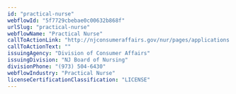 ```yaml
---
id: "practical-nurse"
webflowId: "5f7729cbebae0c00632b868f"
urlSlug: "practical-nurse"
webflowName: "Practical Nurse"
callToActionLink: "http://njconsumeraffairs.gov/nur/pages/applications.aspx"
callToActionText: ""
issuingAgency: "Division of Consumer Affairs"
issuingDivision: "NJ Board of Nursing"
divisionPhone: "(973) 504-6430"
webflowIndustry: "Practical Nurse"
licenseCertificationClassification: "LICENSE"
---
```

